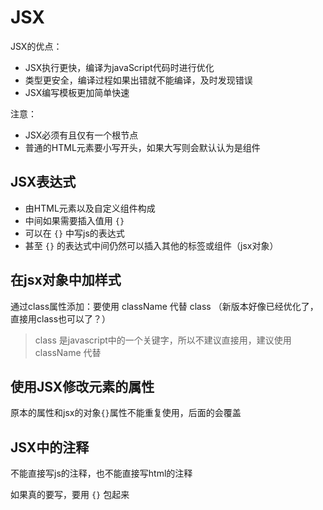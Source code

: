 # JSX

JSX的优点：
- JSX执行更快，编译为javaScript代码时进行优化
- 类型更安全，编译过程如果出错就不能编译，及时发现错误
- JSX编写模板更加简单快速

注意：
- JSX必须有且仅有一个根节点
- 普通的HTML元素要小写开头，如果大写则会默认认为是组件

## JSX表达式

- 由HTML元素以及自定义组件构成
- 中间如果需要插入值用 `{}`
- 可以在 `{}` 中写js的表达式
- 甚至 `{}` 的表达式中间仍然可以插入其他的标签或组件（jsx对象）

## 在jsx对象中加样式

通过class属性添加：要使用 className 代替 class （新版本好像已经优化了，直接用class也可以了？）

> class 是javascript中的一个关键字，所以不建议直接用，建议使用 className 代替

## 使用JSX修改元素的属性

原本的属性和jsx的对象`{}`属性不能重复使用，后面的会覆盖

## JSX中的注释

不能直接写js的注释，也不能直接写html的注释

如果真的要写，要用 `{}` 包起来
